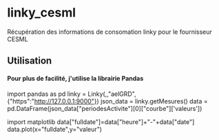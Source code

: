 # linky_cesml
Récupération des informations de consomation linky pour le fournisseur CESML

## Utilisation 

#### Pour plus de facilité, j'utilise la librairie Pandas
import pandas as pd
linky = Linky(<username>,<password>,"aelGRD",{"https":"http://127.0.0.1:9000"})
json_data = linky.getMesures()
data = pd.DataFrame(json_data["periodesActivite"][0]["courbe"]['valeurs'])


import matplotlib
data["fulldate"]=data["heure"]+"-"+data["date"]
data.plot(x="fulldate",y="valeur")
